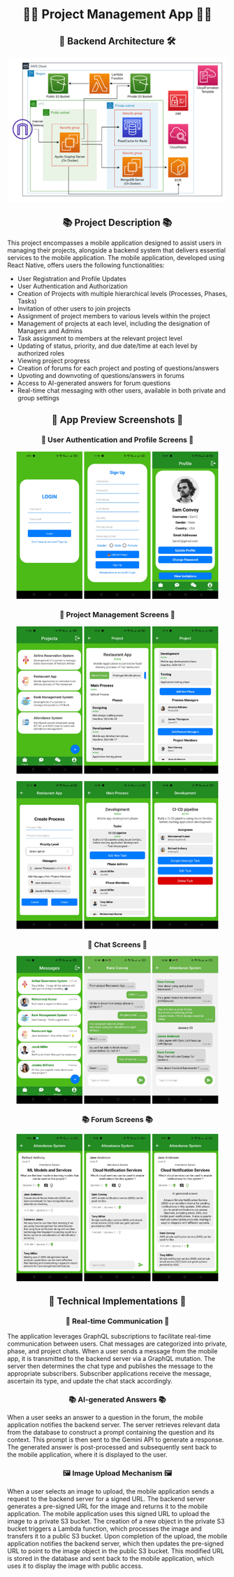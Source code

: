 <h1 align="center">🧑‍💻 Project Management App 🧑‍💻</h1>

<h2 align="center">🏢 Backend Architecture 🛠️</h2>


![sysArchi](resources/Backend_Architecture.png)

<h2 align="center">📚 Project Description 📚</h2>

This project encompasses a mobile application designed to assist users in managing their projects, alongside a backend system that delivers essential services to the mobile application. The mobile application, developed using React Native, offers users the following functionalities:
- User Registration and Profile Updates
- User Authentication and Authorization
- Creation of Projects with multiple hierarchical levels (Processes, Phases, Tasks)
- Invitation of other users to join projects
- Assignment of project members to various levels within the project
- Management of projects at each level, including the designation of Managers and Admins
- Task assignment to members at the relevant project level
- Updating of status, priority, and due date/time at each level by authorized roles
- Viewing project progress
- Creation of forums for each project and posting of questions/answers
- Upvoting and downvoting of questions/answers in forums
- Access to AI-generated answers for forum questions
- Real-time chat messaging with other users, available in both private and group settings


<h2 align="center">📱 App Preview Screenshots 📱</h2>

<h3 align="center">👤 User Authentication and Profile Screens 👤</h3>
<p float="left" align="center">
<img src="resources/login.jpg"  width="30%" height="50%">
<img src="resources/signup.jpg"  width="30%" height="50%">
<img src="resources/profile.jpg"  width="30%" height="50%">
</p>

<h3 align="center">📝 Project Management Screens 📝</h3>
<p float="left" align="center">
<img src="resources/projects-list.jpg"  width="30%" height="50%">
<img src="resources/project1.jpg"  width="30%" height="50%">
<img src="resources/project2.jpg"  width="30%" height="50%">
</p>

<p float="left" align="center">
<img src="resources/create-process.jpg"  width="30%" height="50%">
<img src="resources/phase.jpg"  width="30%" height="50%">
<img src="resources/task.jpg"  width="30%" height="50%">
</p>

<h3 align="center">📡 Chat Screens 📡</h3>
<p float="left" align="center">
<img src="resources/messages.jpg"  width="30%" height="50%">
<img src="resources/private-chat.jpg"  width="30%" height="50%">
<img src="resources/project-chat.jpg"  width="30%" height="50%">
</p>

<h3 align="center">📚 Forum Screens 📚</h3>
<p float="left" align="center">
<img src="resources/forum-post1.jpg"  width="30%" height="50%">
<img src="resources/forum-post2.jpg"  width="30%" height="50%">
<img src="resources/forum-post-ai-generated-answer.jpg"  width="30%" height="50%">
</p>

<h2 align="center">🔧 Technical Implementations 🔧</h2>

<h3 align="center">📡 Real-time Communication 📡</h3>
The application leverages GraphQL subscriptions to facilitate real-time communication between users. Chat messages are categorized into private, phase, and project chats. When a user sends a message from the mobile app, it is transmitted to the backend server via a GraphQL mutation. The server then determines the chat type and publishes the message to the appropriate subscribers. Subscriber applications receive the message, ascertain its type, and update the chat stack accordingly.

<h3 align="center">📚 AI-generated Answers 📚</h3>
When a user seeks an answer to a question in the forum, the mobile application notifies the backend server. The server retrieves relevant data from the database to construct a prompt containing the question and its context. This prompt is then sent to the Gemini API to generate a response. The generated answer is post-processed and subsequently sent back to the mobile application, where it is displayed to the user.

<h3 align="center">🖼️ Image Upload Mechanism 🖼️</h3>
When a user selects an image to upload, the mobile application sends a request to the backend server for a signed URL. The backend server generates a pre-signed URL for the image and returns it to the mobile application. The mobile application uses this signed URL to upload the image to a private S3 bucket. The creation of a new object in the private S3 bucket triggers a Lambda function, which processes the image and transfers it to a public S3 bucket. Upon completion of the upload, the mobile application notifies the backend server, which then updates the pre-signed URL to point to the image object in the public S3 bucket. This modified URL is stored in the database and sent back to the mobile application, which uses it to display the image with public access.
